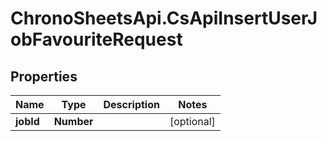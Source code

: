 # ChronoSheetsApi.CsApiInsertUserJobFavouriteRequest

## Properties
Name | Type | Description | Notes
------------ | ------------- | ------------- | -------------
**jobId** | **Number** |  | [optional] 


